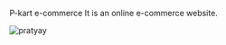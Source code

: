 P-kart e-commerce
It is an online e-commerce website.

![pratyay](https://user-images.githubusercontent.com/81563083/215282950-faed6858-790b-4a57-90f5-3dfb1b3acecc.png)
